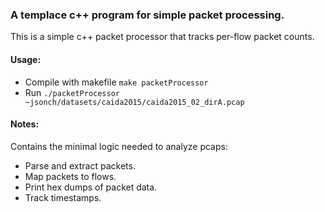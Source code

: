 ### A templace c++ program for simple packet processing. ###

This is a simple c++ packet processor that tracks per-flow packet counts.

#### Usage: ####

- Compile with makefile ```make packetProcessor```
- Run ```./packetProcessor ~jsonch/datasets/caida2015/caida2015_02_dirA.pcap```

#### Notes: ####

Contains the minimal logic needed to analyze pcaps:

- Parse and extract packets.
- Map packets to flows. 
- Print hex dumps of packet data. 
- Track timestamps. 
